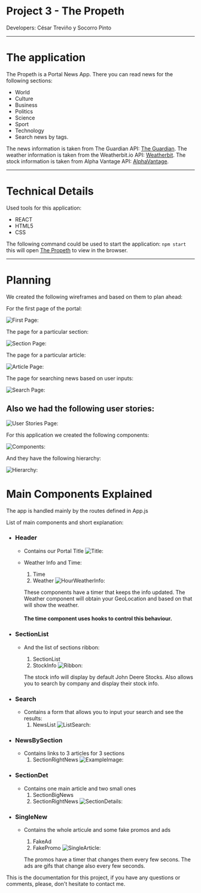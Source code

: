 # Project 3 - The Propeth 
Developers: César Treviño y Socorro Pinto

***

# The application

The Propeth is a Portal News App. 
There you can read news for the following sections:

+ World
+ Culture
+ Business
+ Politics
+ Science
+ Sport
+ Technology
+ Search news by tags.

The news information is taken from The Guardian API: [The Guardian](https://open-platform.theguardian.com/documentation/).
The weather information is taken from the Weatherbit.io API: [Weatherbit](https://www.weatherbit.io/).
The stock information is taken from Alpha Vantage API: [AlphaVantage](https://www.alphavantage.co/).
 
***

# Technical Details

Used tools for this application:
+ REACT
+ HTML5
+ CSS

The following command could be used to start the application:
`npm start`
this will open [The Propeth](http://localhost:3000/) to view in the browser.

***

# Planning

We created the following wireframes and based on them to plan ahead:

For the first page of the portal:

![First Page:](./news-portal-app/public/planning/Design_landing_page.png)

The page for a particular section:

![Section Page:](./public/planning/Design_Section_page.png)

The page for a particular article:

![Article Page:](./news-portal-app/public/planning/Design_individual_news.png)

The page for searching news based on user inputs:

![Search Page:](./news-portal-app/public/planning/Design_Search_page.png)


## Also we had the following user stories:

![User Stories Page:](./news-portal-app/public/planning/UserStories.png)


For this application we created the following components:

![Components:](./news-portal-app/public/planning/ComponentsList.png)

And they have the following hierarchy:

![Hierarchy:](./news-portal-app/public/planning/CompHier.png)

# Main Components Explained

The app is handled mainly by the routes defined in App.js

List of main components and short explanation:
+ ### Header
    + Contains our Portal Title
        ![Title:](./news-portal-app/public/planning/appTitle.png)

    + Weather Info and Time:
        1. Time
        2. Weather
        ![HourWeatherInfo:](./public/news-portal-app/planning/compWeatherHour.png)

        These components have a timer that keeps the info updated.
        The Weather component will obtain your GeoLocation and based on that will show the weather.
        #### The time component uses hooks to control this behaviour.

+ ### SectionList
    + And the list of sections ribbon:
        1. SectionList
        2. StockInfo
        ![Ribbon:](./public/news-portal-app/planning/sectionsRibbon.png)


        The stock info will display by default John Deere Stocks.
        Also allows you to search by company and display their stock info.

+ ### Search
    + Contains a form that allows you to input your search and see the results:
        1. NewsList
        ![ListSearch:](./public/news-portal-app/planning/searchResult.png)

+ ### NewsBySection
    + Contains links to 3 articles for 3 sections
        1. SectionRightNews
        ![ExampleImage:](./news-portal-app/public/planning/mainRoute.png)

+ ### SectionDet
    + Contains one main article and two small ones
        1. SectionBigNews
        2. SectionRightNews
        ![SectionDetails:](./news-portal-app/public/planning/SectionDetails.png)

+ ### SingleNew
    + Contains the whole articule and some fake promos and ads
        1. FakeAd
        2. FakePromo
        ![SingleArticle:](./news-portal-app/public/planning/SingleArticle.png)

        The promos have a timer that changes them every few secons.
        The ads are gifs that change also every few seconds.

This is the documentation for this project, if you have any questions or comments, please, don't hesitate to contact me.


